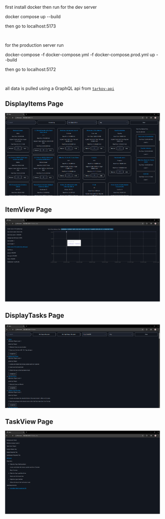 <p>first install docker then run for the dev server<p>
<p>docker compose up --build<p>
<p>then go to localhost:5173<p><br>

<p>for the production server run<p>
<p>docker-compose -f docker-compose.yml -f docker-compose.prod.yml up --build<p>
<p>then go to localhost:5172<p><br>

all data is pulled using a GraphQL api from [`tarkov-api`](https://github.com/the-hideout/tarkov-api)

<h2>DisplayItems Page</h2>
<img src=".\image previews\DisplayItems_example.png">
<h2>ItemView Page</h2>
<img src=".\image previews\ItemView_example.png">
<h2>DisplayTasks Page</h2>
<img src=".\image previews\DisplayTasks_example.png">
<h2>TaskView Page</h2>
<img src=".\image previews\TaskView_example.png">
